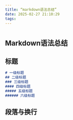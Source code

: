 ```yaml
---
title: “markdown语法总结”
date: 2025-02-27 21:10:29
tags:
---
```


# <span style="font-size:0.8em;">Markdown语法总结</span>

## 标题

```markdown
# 一级标题  
## 二级标题  
### 三级标题  
#### 四级标题  
##### 五级标题  
###### 六级标题  
```

## 段落与换行



